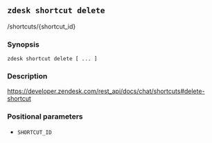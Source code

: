 ## `zdesk shortcut delete`

/shortcuts/{shortcut_id}

### Synopsis

    zdesk shortcut delete [ ... ]

### Description

https://developer.zendesk.com/rest_api/docs/chat/shortcuts#delete-shortcut

### Positional parameters

* `SHORTCUT_ID`

